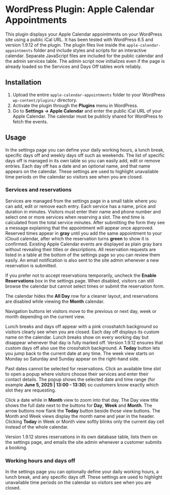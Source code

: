 # WordPress Plugin: Apple Calendar Appointments

This plugin displays your Apple Calendar appointments on your WordPress site using a public iCal URL. It has been tested with WordPress 6.5 and version 1.9.12 of the plugin. The plugin files live inside the `apple-calendar-appointments` folder and include styles and scripts for an interactive calendar.
Separate JavaScript files are included for the public calendar and the admin services table. The admin script now initializes even if the page is already loaded so the Services and Days Off tables work reliably.

## Installation
1. Upload the entire `apple-calendar-appointments` folder to your WordPress `wp-content/plugins/` directory.
2. Activate the plugin through the **Plugins** menu in WordPress.
3. Go to **Settings → Apple Calendar** and enter the public iCal URL of your Apple Calendar.
   The calendar must be publicly shared for WordPress to fetch the events.

## Usage

In the settings page you can define your daily working hours, a lunch break, specific days off and weekly days off such as weekends. The list of specific days off is managed in its own table so you can easily add, edit or remove entries. Each day off has a date and an optional name, and that name appears on the calendar. These settings are used to highlight unavailable time periods on the calendar so visitors see when you are closed.

### Services and reservations
Services are managed from the settings page in a small table where you can add, edit or remove each entry. Each service has a name, price and duration in minutes. Visitors must enter their name and phone number and select one or more services when reserving a slot. The end time is calculated from the total service minutes. After submitting the form they see a message explaining that the appointment will appear once approved. Reserved times appear in **gray** until you add the same appointment to your iCloud calendar, after which the reservation turns **green** to show it is confirmed. Existing Apple Calendar events are displayed as plain gray bars without revealing their titles or descriptions.
All reservation requests are listed in a table at the bottom of the settings page so you can review them easily. An email notification is also sent to the site admin whenever a new reservation is submitted.

If you prefer not to accept reservations temporarily, uncheck the **Enable Reservations** box in the settings page. When disabled, visitors can still browse the calendar but cannot select times or submit the reservation form.

The calendar hides the **All Day** row for a cleaner layout, and reservations are disabled while viewing the **Month** calendar.

Navigation buttons let visitors move to the previous or next day, week or month depending on the current view.

Lunch breaks and days off appear with a pink crosshatch background so visitors clearly see when you are closed. Each day off displays its custom name on the calendar. Lunch breaks show on every working day but disappear whenever that day is fully marked off. Version 1.9.12 ensures that custom days off also use the crosshatch background. A **Today** button lets you jump back to the current date at any time. The week view starts on Monday so Saturday and Sunday appear on the right-hand side.

Past dates cannot be selected for reservations. Click an available time slot to open a popup where visitors choose their services and enter their contact details. The popup shows the selected date and time range (for example **June 5, 2025 | 13:00 - 13:30**) so customers know exactly which slot they are requesting.

Click a date while in **Month** view to zoom into that day. The Day view title shows the full date next to the buttons for **Day**, **Week** and **Month**. The arrow buttons now flank the **Today** button beside those view buttons. The Month and Week views display the month name and year in the header. Clicking **Today** in Week or Month view softly blinks only the current day cell instead of the whole calendar.

Version 1.9.12 stores reservations in its own database table, lists them on the settings page, and emails the site admin whenever a customer submits a booking.
### Working hours and days off
In the settings page you can optionally define your daily working hours, a lunch break, and any specific days off. These settings are used to highlight unavailable time periods on the calendar so visitors see when you are closed.


